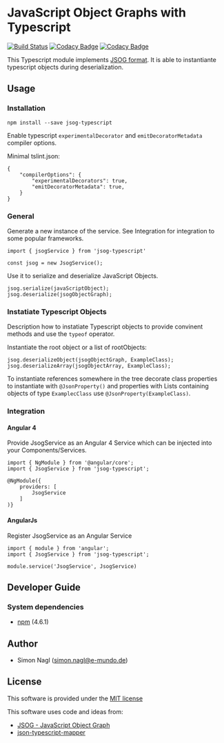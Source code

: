 # JavaScript Object Graphs with Typescript

[![Build Status](https://travis-ci.org/emundo/jsog-typescript.svg?branch=master)](https://travis-ci.org/emundo/jsog-typescript)
[![Codacy Badge](https://api.codacy.com/project/badge/Grade/f1aa8312b430447083609f8ca5519136)](https://www.codacy.com/app/simonnagl/jsog-typescript?utm_source=github.com&utm_medium=referral&utm_content=emundo/jsog-typescript&utm_campaign=badger)
[![Codacy Badge](https://api.codacy.com/project/badge/Coverage/f1aa8312b430447083609f8ca5519136)](https://www.codacy.com/app/simonnagl/jsog-typescript?utm_source=github.com&utm_medium=referral&utm_content=emundo/jsog-typescript&utm_campaign=Badge_Coverage)

This Typescript module implements [JSOG format](https://github.com/jsog/jsog).
It is able to instantiante typescript objects during deserialization.

## Usage

### Installation

```
npm install --save jsog-typescript
```

Enable typescript `experimentalDecorator` and `emitDecoratorMetadata` compiler options.

Minimal tslint.json:
```
{
    "compilerOptions": {
        "experimentalDecorators": true,
        "emitDecoratorMetadata": true,
    }
}
```

### General

Generate a new instance of the service. See Integration for integration to some popular frameworks.

```
import { jsogService } from 'jsog-typescript'

const jsog = new JsogService();
```

Use it to serialize and deserialize JavaScript Objects.
```
jsog.serialize(javaScriptObject);
jsog.deserialize(jsogObjectGraph);
```

### Instatiate Typescript Objects

Description how to instatiate Typescript objects to provide convinent methods and use the `typeof` operator.

Instantiate the root object or a list of rootObjects:
```
jsog.deserializeObject(jsogObjectGraph, ExampleClass);
jsog.deserializeArray(jsogObjectArray, ExampleClass);
```

To instantiate references somewhere in the tree decorate class properties to instantiate with `@JsonProperty()` and properties with Lists containing objects of type `ExamplecClass` use `@JsonProperty(ExampleClass)`.

### Integration

#### Angular 4

Provide JsogService as an Angular 4 Service which can be injected into your Components/Services.

```
import { NgModule } from '@angular/core';
import { JsogService } from 'jsog-typescript';

@NgModule({
    providers: [
        JsogService
    ]
)}
```

#### AngularJs

Register JsogService as an Angular Service

```
import { module } from 'angular';
import { JsogService } from 'jsog-typescript';

module.service('JsogService', JsogService)
```

## Developer Guide

### System dependencies
- [npm](https://www.npmjs.com/) (4.6.1)

## Author

* Simon Nagl (simon.nagl@e-mundo.de)

## License

This software is provided under the [MIT license](http://opensource.org/licenses/MIT)

This software uses code and ideas from:

- [JSOG - JavaScript Object Graph](https://github.com/jsog/jsog)
- [json-typescript-mapper](https://github.com/jf3096/json-typescript-mapper)
